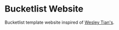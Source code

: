 # Bucketlist Website

Bucketlist template website inspired of [Wesley Tian's](https://wesleytian.com/).
